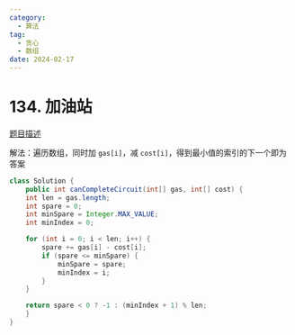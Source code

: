 ```yaml
---
category: 
  - 算法
tag: 
  - 贪心
  - 数组
date: 2024-02-17
---
```


# 134. 加油站

<Badge text="中等" type="warning" vertical="middle" />

[题目描述](https://leetcode.cn/problems/gas-station/)


解法：遍历数组，同时加 `gas[i]`，减 `cost[i]`，得到最小值的索引的下一个即为答案

```java
class Solution {
    public int canCompleteCircuit(int[] gas, int[] cost) {
    int len = gas.length;
    int spare = 0;
    int minSpare = Integer.MAX_VALUE;
    int minIndex = 0;

    for (int i = 0; i < len; i++) {
        spare += gas[i] - cost[i];
        if (spare <= minSpare) {
            minSpare = spare;
            minIndex = i;
        }
    }

    return spare < 0 ? -1 : (minIndex + 1) % len;
    }
}
```